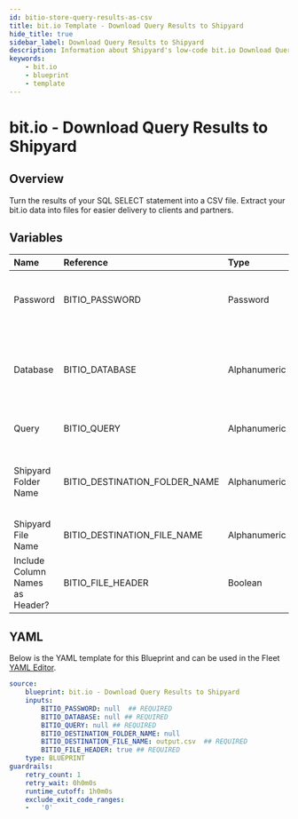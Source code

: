 ```yaml
---
id: bitio-store-query-results-as-csv
title: bit.io Template - Download Query Results to Shipyard
hide_title: true
sidebar_label: Download Query Results to Shipyard
description: Information about Shipyard's low-code bit.io Download Query Results to Shipyard blueprint. Turn the results of your SQL SELECT statement into a CSV file. 
keywords:
    - bit.io
    - blueprint
    - template
---
```


# bit.io - Download Query Results to Shipyard

## Overview
Turn the results of your SQL SELECT statement into a CSV file. Extract your bit.io data into files for easier delivery to clients and partners.

## Variables

| Name | Reference | Type | Required | Default | Options | Description |
|:-----|:----------|:-----|:---------|:--------|:--------|:------------|
| Password | BITIO_PASSWORD  | Password |:white_check_mark: | - | - | Password associated to your bit.io account. For more information, see the Authorization documentation. |
| Database | BITIO_DATABASE  | Alphanumeric |:white_check_mark: | - | - | Name of the database to connect to. This is the same as your current repository name, which has the structure user_name/repo_name. |
| Query | BITIO_QUERY  | Alphanumeric |:white_check_mark: | - | - | A SELECT statement that returns data. Formatting is ignored. |
| Shipyard Folder Name | BITIO_DESTINATION_FOLDER_NAME  | Alphanumeric |:heavy_minus_sign: | - | - | The folder structure that you want your file to be created in. If left blank, the file will be created in the home directory. |
| Shipyard File Name | BITIO_DESTINATION_FILE_NAME  | Alphanumeric |:white_check_mark: | `output.csv` | - | The file name that you want your generated file to have. |
| Include Column Names as Header? | BITIO_FILE_HEADER  | Boolean |:white_check_mark: | `True` | - | If checked, your file will include a header row with column names. |


## YAML
Below is the YAML template for this Blueprint and can be used in the Fleet [YAML Editor](../../reference/fleets/yaml-editor.md).
```yaml
source:
    blueprint: bit.io - Download Query Results to Shipyard
    inputs:
        BITIO_PASSWORD: null  ## REQUIRED
        BITIO_DATABASE: null ## REQUIRED
        BITIO_QUERY: null ## REQUIRED
        BITIO_DESTINATION_FOLDER_NAME: null
        BITIO_DESTINATION_FILE_NAME: output.csv  ## REQUIRED
        BITIO_FILE_HEADER: true ## REQUIRED
    type: BLUEPRINT
guardrails:
    retry_count: 1
    retry_wait: 0h0m0s
    runtime_cutoff: 1h0m0s
    exclude_exit_code_ranges:
    -   '0'

```
